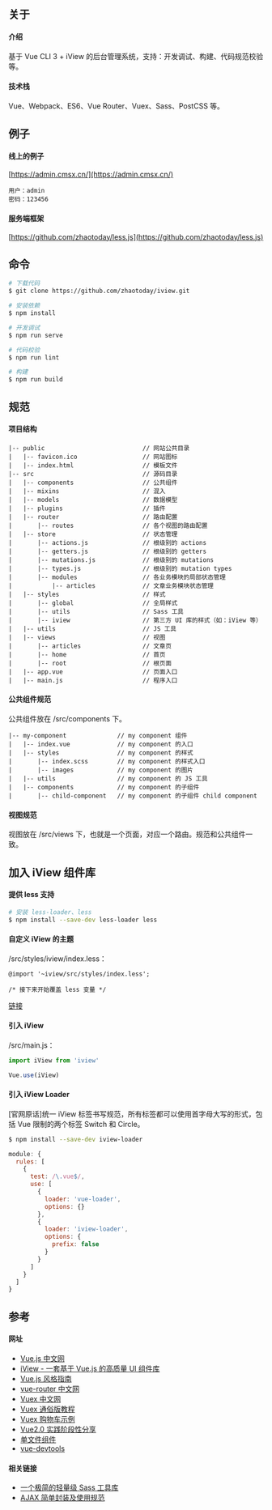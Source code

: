## 关于

#### 介绍

基于 Vue CLI 3 + iView 的后台管理系统，支持：开发调试、构建、代码规范校验等。

#### 技术栈

Vue、Webpack、ES6、Vue Router、Vuex、Sass、PostCSS 等。

## 例子

#### 线上的例子

[https://admin.cmsx.cn/](https://admin.cmsx.cn/)

```
用户：admin
密码：123456
```

#### 服务端框架

[https://github.com/zhaotoday/less.js](https://github.com/zhaotoday/less.js)

## 命令

```bash
# 下载代码
$ git clone https://github.com/zhaotoday/iview.git

# 安装依赖
$ npm install

# 开发调试
$ npm run serve

# 代码校验
$ npm run lint

# 构建
$ npm run build
```

## 规范

#### 项目结构

```
|-- public                           // 网站公共目录
|   |-- favicon.ico                  // 网站图标
|   |-- index.html                   // 模板文件
|-- src                              // 源码目录
|   |-- components                   // 公共组件
|   |-- mixins                       // 混入
|   |-- models                       // 数据模型
|   |-- plugins                      // 插件
|   |-- router                       // 路由配置
|       |-- routes                   // 各个视图的路由配置
|   |-- store                        // 状态管理
|       |-- actions.js               // 根级别的 actions
|       |-- getters.js               // 根级别的 getters
|       |-- mutations.js             // 根级别的 mutations
|       |-- types.js                 // 根级别的 mutation types
|       |-- modules                  // 各业务模块的局部状态管理
|           |-- articles             // 文章业务模块状态管理
|   |-- styles                       // 样式
|       |-- global                   // 全局样式
|       |-- utils                    // Sass 工具
|       |-- iview                    // 第三方 UI 库的样式（如：iView 等）
|   |-- utils                        // JS 工具
|   |-- views                        // 视图
|       |-- articles                 // 文章页
|       |-- home                     // 首页
|       |-- root                     // 根页面
|   |-- app.vue                      // 页面入口
|   |-- main.js                      // 程序入口
```

#### 公共组件规范

公共组件放在 /src/components 下。

```
|-- my-component              // my component 组件
|   |-- index.vue             // my component 的入口
|   |-- styles                // my component 的样式
|       |-- index.scss        // my component 的样式入口
|       |-- images            // my component 的图片
|   |-- utils                 // my component 的 JS 工具
|   |-- components            // my component 的子组件
|       |-- child-component   // my component 的子组件 child component
```

#### 视图规范

视图放在 /src/views 下，也就是一个页面，对应一个路由。规范和公共组件一致。

## 加入 iView 组件库

#### 提供 less 支持

```bash
# 安装 less-loader、less
$ npm install --save-dev less-loader less
```

#### 自定义 iView 的主题

/src/styles/iview/index.less：

```less
@import '~iview/src/styles/index.less';

/* 接下来开始覆盖 less 变量 */
```

[链接](https://www.iviewui.com/docs/guide/theme)

#### 引入 iView

/src/main.js：

```js
import iView from 'iview'

Vue.use(iView)
```

#### 引入 iView Loader

[官网原话]统一 iView 标签书写规范，所有标签都可以使用首字母大写的形式，包括 Vue 限制的两个标签 Switch 和 Circle。

```bash
$ npm install --save-dev iview-loader
```

```js
module: {
  rules: [
    {
      test: /\.vue$/,
      use: [
        {
          loader: 'vue-loader',
          options: {}
        },
        {
          loader: 'iview-loader',
          options: {
            prefix: false
          }
        }
      ]
    }
  ]
}
```

## 参考

#### 网址

- [Vue.js 中文网](https://cn.vuejs.org/)
- [iView - 一套基于 Vue.js 的高质量 UI 组件库](https://www.iviewui.com/)
- [Vue.js 风格指南](https://cn.vuejs.org/v2/style-guide/)
- [vue-router 中文网](http://router.vuejs.org/zh-cn/)
- [Vuex 中文网](https://vuex.vuejs.org/zh-cn/)
- [Vuex 通俗版教程](https://yeaseonzhang.github.io/2017/03/16/Vuex-%E9%80%9A%E4%BF%97%E7%89%88/)
- [Vuex 购物车示例](https://github.com/vuejs/vuex/tree/dev/examples/shopping-cart)
- [Vue2.0 实践阶段性分享](https://segmentfault.com/a/1190000007909108)
- [单文件组件](https://cn.vuejs.org/v2/guide/single-file-components.html)
- [vue-devtools](https://github.com/vuejs/vue-devtools)

#### 相关链接
- [一个极简的轻量级 Sass 工具库](https://github.com/zhaotoday/sass-utils)
- [AJAX 简单封装及使用规范](https://github.com/zhaotoday/rest)

